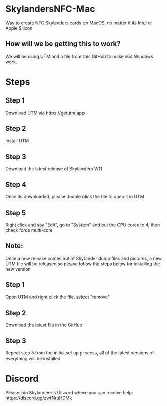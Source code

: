 # SkylandersNFC-Mac
Way to create NFC Skylanders cards on MacOS, no matter if its Intel or Apple Silicon


## How will we be getting this to work? 
We will be using UTM and a file from this GitHub to make x64 Windows work. 

# Steps

## Step 1
Download UTM via https://getutm.app

## Step 2
Install UTM

## Step 3
Download the latest release of Skylanders W11

## Step 4
Once its downloaded, please double click the file to open it in UTM

## Step 5
Right click and say "Edit", go to "System" and but the CPU cores to 4, then check force multi-core



## Note: 
Once a new release comes out of Skylander dump files and pictures, a new UTM file will be released so please follow the steps below for installing the new version

## Step 1
Open UTM and right click the file, select "remove"

## Step 2
Download the latest file in the GitHub

## Step 3
Repeat step 5 from the initial set up process, all of the latest versions of everything will be installed


# Discord
Please join Skylandeer's Discord where you can receive help: https://discord.gg/zwfNruHDMk